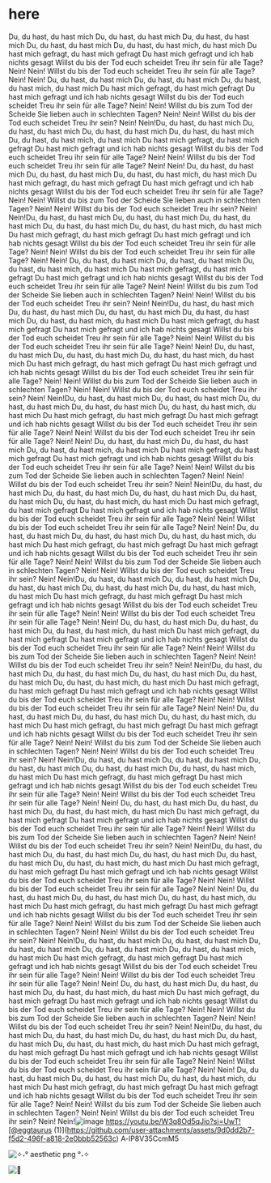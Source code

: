 # here
Du, du hast, du hast mich
Du, du hast, du hast mich
Du, du hast, du hast mich
Du, du hast, du hast mich
Du, du hast, du hast mich, du hast mich
Du hast mich gefragt, du hast mich gefragt
Du hast mich gefragt und ich hab nichts gesagt
Willst du bis der Tod euch scheidet
Treu ihr sein für alle Tage?
Nein!
Nein!
Willst du bis der Tod euch scheidet
Treu ihr sein für alle Tage?
Nein!
Nein!
Du, du hast, du hast mich
Du, du hast, du hast mich
Du, du hast, du hast mich, du hast mich
Du hast mich gefragt, du hast mich gefragt
Du hast mich gefragt und ich hab nichts gesagt
Willst du bis der Tod euch scheidet
Treu ihr sein für alle Tage?
Nein!
Nein!
Willst du bis zum Tod der Scheide
Sie lieben auch in schlechten Tagen?
Nein!
Nein!
Willst du bis der Tod euch scheidet
Treu ihr sein?
Nein!
Nein!Du, du hast, du hast mich
Du, du hast, du hast mich
Du, du hast, du hast mich
Du, du hast, du hast mich
Du, du hast, du hast mich, du hast mich
Du hast mich gefragt, du hast mich gefragt
Du hast mich gefragt und ich hab nichts gesagt
Willst du bis der Tod euch scheidet
Treu ihr sein für alle Tage?
Nein!
Nein!
Willst du bis der Tod euch scheidet
Treu ihr sein für alle Tage?
Nein!
Nein!
Du, du hast, du hast mich
Du, du hast, du hast mich
Du, du hast, du hast mich, du hast mich
Du hast mich gefragt, du hast mich gefragt
Du hast mich gefragt und ich hab nichts gesagt
Willst du bis der Tod euch scheidet
Treu ihr sein für alle Tage?
Nein!
Nein!
Willst du bis zum Tod der Scheide
Sie lieben auch in schlechten Tagen?
Nein!
Nein!
Willst du bis der Tod euch scheidet
Treu ihr sein?
Nein!
Nein!Du, du hast, du hast mich
Du, du hast, du hast mich
Du, du hast, du hast mich
Du, du hast, du hast mich
Du, du hast, du hast mich, du hast mich
Du hast mich gefragt, du hast mich gefragt
Du hast mich gefragt und ich hab nichts gesagt
Willst du bis der Tod euch scheidet
Treu ihr sein für alle Tage?
Nein!
Nein!
Willst du bis der Tod euch scheidet
Treu ihr sein für alle Tage?
Nein!
Nein!
Du, du hast, du hast mich
Du, du hast, du hast mich
Du, du hast, du hast mich, du hast mich
Du hast mich gefragt, du hast mich gefragt
Du hast mich gefragt und ich hab nichts gesagt
Willst du bis der Tod euch scheidet
Treu ihr sein für alle Tage?
Nein!
Nein!
Willst du bis zum Tod der Scheide
Sie lieben auch in schlechten Tagen?
Nein!
Nein!
Willst du bis der Tod euch scheidet
Treu ihr sein?
Nein!
Nein!Du, du hast, du hast mich
Du, du hast, du hast mich
Du, du hast, du hast mich
Du, du hast, du hast mich
Du, du hast, du hast mich, du hast mich
Du hast mich gefragt, du hast mich gefragt
Du hast mich gefragt und ich hab nichts gesagt
Willst du bis der Tod euch scheidet
Treu ihr sein für alle Tage?
Nein!
Nein!
Willst du bis der Tod euch scheidet
Treu ihr sein für alle Tage?
Nein!
Nein!
Du, du hast, du hast mich
Du, du hast, du hast mich
Du, du hast, du hast mich, du hast mich
Du hast mich gefragt, du hast mich gefragt
Du hast mich gefragt und ich hab nichts gesagt
Willst du bis der Tod euch scheidet
Treu ihr sein für alle Tage?
Nein!
Nein!
Willst du bis zum Tod der Scheide
Sie lieben auch in schlechten Tagen?
Nein!
Nein!
Willst du bis der Tod euch scheidet
Treu ihr sein?
Nein!
Nein!Du, du hast, du hast mich
Du, du hast, du hast mich
Du, du hast, du hast mich
Du, du hast, du hast mich
Du, du hast, du hast mich, du hast mich
Du hast mich gefragt, du hast mich gefragt
Du hast mich gefragt und ich hab nichts gesagt
Willst du bis der Tod euch scheidet
Treu ihr sein für alle Tage?
Nein!
Nein!
Willst du bis der Tod euch scheidet
Treu ihr sein für alle Tage?
Nein!
Nein!
Du, du hast, du hast mich
Du, du hast, du hast mich
Du, du hast, du hast mich, du hast mich
Du hast mich gefragt, du hast mich gefragt
Du hast mich gefragt und ich hab nichts gesagt
Willst du bis der Tod euch scheidet
Treu ihr sein für alle Tage?
Nein!
Nein!
Willst du bis zum Tod der Scheide
Sie lieben auch in schlechten Tagen?
Nein!
Nein!
Willst du bis der Tod euch scheidet
Treu ihr sein?
Nein!
Nein!Du, du hast, du hast mich
Du, du hast, du hast mich
Du, du hast, du hast mich
Du, du hast, du hast mich
Du, du hast, du hast mich, du hast mich
Du hast mich gefragt, du hast mich gefragt
Du hast mich gefragt und ich hab nichts gesagt
Willst du bis der Tod euch scheidet
Treu ihr sein für alle Tage?
Nein!
Nein!
Willst du bis der Tod euch scheidet
Treu ihr sein für alle Tage?
Nein!
Nein!
Du, du hast, du hast mich
Du, du hast, du hast mich
Du, du hast, du hast mich, du hast mich
Du hast mich gefragt, du hast mich gefragt
Du hast mich gefragt und ich hab nichts gesagt
Willst du bis der Tod euch scheidet
Treu ihr sein für alle Tage?
Nein!
Nein!
Willst du bis zum Tod der Scheide
Sie lieben auch in schlechten Tagen?
Nein!
Nein!
Willst du bis der Tod euch scheidet
Treu ihr sein?
Nein!
Nein!Du, du hast, du hast mich
Du, du hast, du hast mich
Du, du hast, du hast mich
Du, du hast, du hast mich
Du, du hast, du hast mich, du hast mich
Du hast mich gefragt, du hast mich gefragt
Du hast mich gefragt und ich hab nichts gesagt
Willst du bis der Tod euch scheidet
Treu ihr sein für alle Tage?
Nein!
Nein!
Willst du bis der Tod euch scheidet
Treu ihr sein für alle Tage?
Nein!
Nein!
Du, du hast, du hast mich
Du, du hast, du hast mich
Du, du hast, du hast mich, du hast mich
Du hast mich gefragt, du hast mich gefragt
Du hast mich gefragt und ich hab nichts gesagt
Willst du bis der Tod euch scheidet
Treu ihr sein für alle Tage?
Nein!
Nein!
Willst du bis zum Tod der Scheide
Sie lieben auch in schlechten Tagen?
Nein!
Nein!
Willst du bis der Tod euch scheidet
Treu ihr sein?
Nein!
Nein!Du, du hast, du hast mich
Du, du hast, du hast mich
Du, du hast, du hast mich
Du, du hast, du hast mich
Du, du hast, du hast mich, du hast mich
Du hast mich gefragt, du hast mich gefragt
Du hast mich gefragt und ich hab nichts gesagt
Willst du bis der Tod euch scheidet
Treu ihr sein für alle Tage?
Nein!
Nein!
Willst du bis der Tod euch scheidet
Treu ihr sein für alle Tage?
Nein!
Nein!
Du, du hast, du hast mich
Du, du hast, du hast mich
Du, du hast, du hast mich, du hast mich
Du hast mich gefragt, du hast mich gefragt
Du hast mich gefragt und ich hab nichts gesagt
Willst du bis der Tod euch scheidet
Treu ihr sein für alle Tage?
Nein!
Nein!
Willst du bis zum Tod der Scheide
Sie lieben auch in schlechten Tagen?
Nein!
Nein!
Willst du bis der Tod euch scheidet
Treu ihr sein?
Nein!
Nein!Du, du hast, du hast mich
Du, du hast, du hast mich
Du, du hast, du hast mich
Du, du hast, du hast mich
Du, du hast, du hast mich, du hast mich
Du hast mich gefragt, du hast mich gefragt
Du hast mich gefragt und ich hab nichts gesagt
Willst du bis der Tod euch scheidet
Treu ihr sein für alle Tage?
Nein!
Nein!
Willst du bis der Tod euch scheidet
Treu ihr sein für alle Tage?
Nein!
Nein!
Du, du hast, du hast mich
Du, du hast, du hast mich
Du, du hast, du hast mich, du hast mich
Du hast mich gefragt, du hast mich gefragt
Du hast mich gefragt und ich hab nichts gesagt
Willst du bis der Tod euch scheidet
Treu ihr sein für alle Tage?
Nein!
Nein!
Willst du bis zum Tod der Scheide
Sie lieben auch in schlechten Tagen?
Nein!
Nein!
Willst du bis der Tod euch scheidet
Treu ihr sein?
Nein!
Nein!Du, du hast, du hast mich
Du, du hast, du hast mich
Du, du hast, du hast mich
Du, du hast, du hast mich
Du, du hast, du hast mich, du hast mich
Du hast mich gefragt, du hast mich gefragt
Du hast mich gefragt und ich hab nichts gesagt
Willst du bis der Tod euch scheidet
Treu ihr sein für alle Tage?
Nein!
Nein!
Willst du bis der Tod euch scheidet
Treu ihr sein für alle Tage?
Nein!
Nein!
Du, du hast, du hast mich
Du, du hast, du hast mich
Du, du hast, du hast mich, du hast mich
Du hast mich gefragt, du hast mich gefragt
Du hast mich gefragt und ich hab nichts gesagt
Willst du bis der Tod euch scheidet
Treu ihr sein für alle Tage?
Nein!
Nein!
Willst du bis zum Tod der Scheide
Sie lieben auch in schlechten Tagen?
Nein!
Nein!
Willst du bis der Tod euch scheidet
Treu ihr sein?
Nein!
Nein!Du, du hast, du hast mich
Du, du hast, du hast mich
Du, du hast, du hast mich
Du, du hast, du hast mich
Du, du hast, du hast mich, du hast mich
Du hast mich gefragt, du hast mich gefragt
Du hast mich gefragt und ich hab nichts gesagt
Willst du bis der Tod euch scheidet
Treu ihr sein für alle Tage?
Nein!
Nein!
Willst du bis der Tod euch scheidet
Treu ihr sein für alle Tage?
Nein!
Nein!
Du, du hast, du hast mich
Du, du hast, du hast mich
Du, du hast, du hast mich, du hast mich
Du hast mich gefragt, du hast mich gefragt
Du hast mich gefragt und ich hab nichts gesagt
Willst du bis der Tod euch scheidet
Treu ihr sein für alle Tage?
Nein!
Nein!
Willst du bis zum Tod der Scheide
Sie lieben auch in schlechten Tagen?
Nein!
Nein!
Willst du bis der Tod euch scheidet
Treu ihr sein?
Nein!
Nein!Du, du hast, du hast mich
Du, du hast, du hast mich
Du, du hast, du hast mich
Du, du hast, du hast mich
Du, du hast, du hast mich, du hast mich
Du hast mich gefragt, du hast mich gefragt
Du hast mich gefragt und ich hab nichts gesagt
Willst du bis der Tod euch scheidet
Treu ihr sein für alle Tage?
Nein!
Nein!
Willst du bis der Tod euch scheidet
Treu ihr sein für alle Tage?
Nein!
Nein!
Du, du hast, du hast mich
Du, du hast, du hast mich
Du, du hast, du hast mich, du hast mich
Du hast mich gefragt, du hast mich gefragt
Du hast mich gefragt und ich hab nichts gesagt
Willst du bis der Tod euch scheidet
Treu ihr sein für alle Tage?
Nein!
Nein!
Willst du bis zum Tod der Scheide
Sie lieben auch in schlechten Tagen?
Nein!
Nein!
Willst du bis der Tod euch scheidet
Treu ihr sein?
Nein!
Nein!![image](https://github.com/user-attachments/assets/cc7d907f-7531-407b-a7f2-3935e73351a4)
https://youtu.be/W3q8Od5qJio?si=UwT![@eggtaurus (1)](https://github.com/user-attachments/assets/9d0dd2b7-f5d2-496f-a818-2e0bbb52563c)
A-lP8V35CcmM5

![✧˖° aesthetic png °˖✧](https://github.com/user-attachments/assets/852989a1-4019-41de-b446-395fc907ca21)

![💫](https://github.com/user-attachments/assets/3c9faf38-21e2-45b8-af65-8faf02b2e3ea) 


